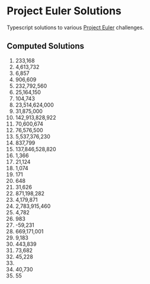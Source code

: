 # Project Euler Solutions

Typescript solutions to various [Project Euler](https://projecteuler.net/about) challenges.

## Computed Solutions

001. 233,168
002. 4,613,732
003. 6,857
004. 906,609
005. 232,792,560
006. 25,164,150
007. 104,743
008. 23,514,624,000
009. 31,875,000
010. 142,913,828,922
011. 70,600,674
012. 76,576,500
013. 5,537,376,230
014. 837,799
015. 137,846,528,820
016. 1,366
017. 21,124
018. 1,074
019. 171
020. 648
021. 31,626
022. 871,198,282
023. 4,179,871
024. 2,783,915,460
025. 4,782
026. 983
027. -59,231
028. 669,171,001
029. 9,183
030. 443,839
031. 73,682
032. 45,228
033. 
034. 40,730
035. 55